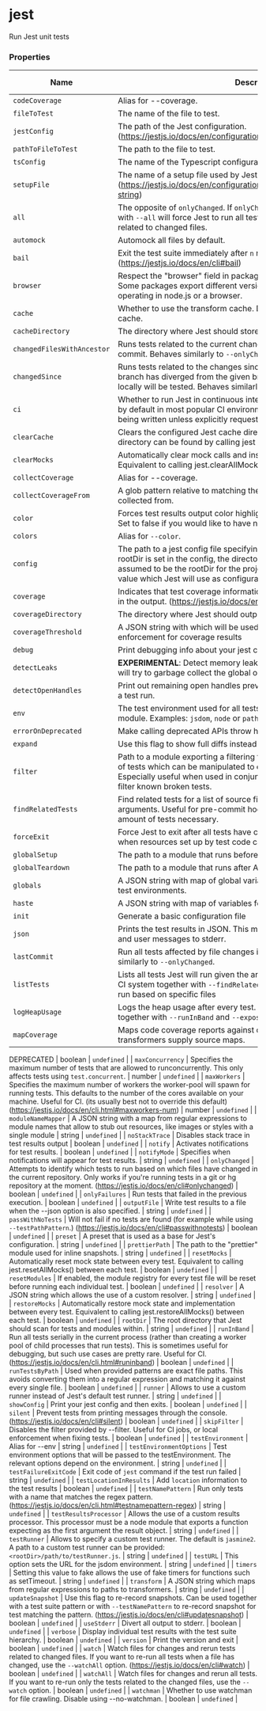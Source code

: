 # jest

Run Jest unit tests

### Properties

| Name                       | Description                                                                                                                                                                                                                                                                    | Type    | Default value |
| -------------------------- | ------------------------------------------------------------------------------------------------------------------------------------------------------------------------------------------------------------------------------------------------------------------------------ | ------- | ------------- |
| `codeCoverage`             | Alias for --coverage.                                                                                                                                                                                                                                                          | boolean | `undefined`   |
| `fileToTest`               | The name of the file to test.                                                                                                                                                                                                                                                  | string  | `undefined`   |
| `jestConfig`               | The path of the Jest configuration. (https://jestjs.io/docs/en/configuration.html)                                                                                                                                                                                             | string  | `undefined`   |
| `pathToFileToTest`         | The path to the file to test.                                                                                                                                                                                                                                                  | string  | `undefined`   |
| `tsConfig`                 | The name of the Typescript configuration file.                                                                                                                                                                                                                                 | string  | `undefined`   |
| `setupFile`                | The name of a setup file used by Jest. (https://jestjs.io/docs/en/configuration.html#setuptestframeworkscriptfile-string)                                                                                                                                                      | string  | `undefined`   |
| `all`                      | The opposite of `onlyChanged`. If `onlyChanged` is set by default, running jest with `--all` will force Jest to run all tests instead of running only tests related to changed files.                                                                                          | string  | `undefined`   |
| `automock`                 | Automock all files by default.                                                                                                                                                                                                                                                 | boolean | `undefined`   |
| `bail`                     | Exit the test suite immediately after `n` number of failing tests. (https://jestjs.io/docs/en/cli#bail)                                                                                                                                                                        | boolean | `undefined`   |
| `browser`                  | Respect the "browser" field in package.json when resolving modules. Some packages export different versions based on whether they are operating in node.js or a browser.                                                                                                       | boolean | `undefined`   |
| `cache`                    | Whether to use the transform cache. Disable the cache using --no-cache.                                                                                                                                                                                                        | boolean | `undefined`   |
| `cacheDirectory`           | The directory where Jest should store its cached dependency information.                                                                                                                                                                                                       | string  | `undefined`   |
| `changedFilesWithAncestor` | Runs tests related to the current changes and the changes made in the last commit. Behaves similarly to `--onlyChanged`.                                                                                                                                                       | boolean | `undefined`   |
| `changedSince`             | Runs tests related to the changes since the provided branch. If the current branch has diverged from the given branch, then only changes made locally will be tested. Behaves similarly to `--onlyChanged`.                                                                    | string  | `undefined`   |
| `ci`                       | Whether to run Jest in continuous integration (CI) mode. This option is on by default in most popular CI environments. It will prevent snapshots from being written unless explicitly requested. (https://jestjs.io/docs/en/cli#ci)                                            | boolean | `undefined`   |
| `clearCache`               | Clears the configured Jest cache directory and then exits. Default directory can be found by calling jest --showConfig                                                                                                                                                         | boolean | `undefined`   |
| `clearMocks`               | Automatically clear mock calls and instances between every test. Equivalent to calling jest.clearAllMocks() between each test.                                                                                                                                                 | boolean | `undefined`   |
| `collectCoverage`          | Alias for --coverage.                                                                                                                                                                                                                                                          | boolean | `undefined`   |
| `collectCoverageFrom`      | A glob pattern relative to <rootDir> matching the files that coverage info needs to be collected from.                                                                                                                                                                         | string  | `undefined`   |
| `color`                    | Forces test results output color highlighting (even if stdout is not a TTY). Set to false if you would like to have no colors.                                                                                                                                                 | boolean | `undefined`   |
| `colors`                   | Alias for `--color`.                                                                                                                                                                                                                                                           | boolean | `undefined`   |
| `config`                   | The path to a jest config file specifying how to find and execute tests. If no rootDir is set in the config, the directory containing the config file is assumed to be the rootDir for the project.This can also be a JSON encoded value which Jest will use as configuration. | string  | `undefined`   |
| `coverage`                 | Indicates that test coverage information should be collected and reported in the output. (https://jestjs.io/docs/en/cli.html#coverage)                                                                                                                                         | boolean | `undefined`   |
| `coverageDirectory`        | The directory where Jest should output its coverage files.                                                                                                                                                                                                                     | string  | `undefined`   |
| `coverageThreshold`        | A JSON string with which will be used to configure minimum threshold enforcement for coverage results                                                                                                                                                                          | string  | `undefined`   |
| `debug`                    | Print debugging info about your jest config.                                                                                                                                                                                                                                   | boolean | `undefined`   |
| `detectLeaks`              | **EXPERIMENTAL**: Detect memory leaks in tests. After executing a test, it will try to garbage collect the global object used, and fail if it was leaked                                                                                                                       | boolean | `undefined`   |
| `detectOpenHandles`        | Print out remaining open handles preventing Jest from exiting at the end of a test run.                                                                                                                                                                                        | boolean | `undefined`   |
| `env`                      | The test environment used for all tests. This can point to any file or node module. Examples: `jsdom`, `node` or `path/to/my-environment.js`                                                                                                                                   | string  | `undefined`   |
| `errorOnDeprecated`        | Make calling deprecated APIs throw helpful error messages.                                                                                                                                                                                                                     | boolean | `undefined`   |
| `expand`                   | Use this flag to show full diffs instead of a patch.                                                                                                                                                                                                                           | boolean | `undefined`   |
| `filter`                   | Path to a module exporting a filtering function. This method receives a list of tests which can be manipulated to exclude tests from running. Especially useful when used in conjunction with a testing infrastructure to filter known broken tests.                           | string  | `undefined`   |
| `findRelatedTests`         | Find related tests for a list of source files that were passed in as arguments. Useful for pre-commit hook integration to run the minimal amount of tests necessary.                                                                                                           | boolean | `undefined`   |
| `forceExit`                | Force Jest to exit after all tests have completed running. This is useful when resources set up by test code cannot be adequately cleaned up.                                                                                                                                  | boolean | `undefined`   |
| `globalSetup`              | The path to a module that runs before All Tests.                                                                                                                                                                                                                               | string  | `undefined`   |
| `globalTeardown`           | The path to a module that runs after All Tests.                                                                                                                                                                                                                                | string  | `undefined`   |
| `globals`                  | A JSON string with map of global variables that need to be available in all test environments.                                                                                                                                                                                 | string  | `undefined`   |
| `haste`                    | A JSON string with map of variables for the haste module system                                                                                                                                                                                                                | string  | `undefined`   |
| `init`                     | Generate a basic configuration file                                                                                                                                                                                                                                            | boolean | `undefined`   |
| `json`                     | Prints the test results in JSON. This mode will send all other test output and user messages to stderr.                                                                                                                                                                        | boolean | `undefined`   |
| `lastCommit`               | Run all tests affected by file changes in the last commit made. Behaves similarly to `--onlyChanged`.                                                                                                                                                                          | boolean | `undefined`   |
| `listTests`                | Lists all tests Jest will run given the arguments and exits. Most useful in a CI system together with `--findRelatedTests` to determine the tests Jest will run based on specific files                                                                                        | boolean | `undefined`   |
| `logHeapUsage`             | Logs the heap usage after every test. Useful to debug memory leaks. Use together with `--runInBand` and `--expose-gc` in node.                                                                                                                                                 | boolean | `undefined`   |
| `mapCoverage`              | Maps code coverage reports against original source code when transformers supply source maps.                                                                                                                                                                                  |

DEPRECATED | boolean | `undefined` |
| `maxConcurrency` | Specifies the maximum number of tests that are allowed to runconcurrently. This only affects tests using `test.concurrent`. | number | `undefined` |
| `maxWorkers` | Specifies the maximum number of workers the worker-pool will spawn for running tests. This defaults to the number of the cores available on your machine. Useful for CI. (its usually best not to override this default) (https://jestjs.io/docs/en/cli.html#maxworkers-num) | number | `undefined` |
| `moduleNameMapper` | A JSON string with a map from regular expressions to module names that allow to stub out resources, like images or styles with a single module | string | `undefined` |
| `noStackTrace` | Disables stack trace in test results output | boolean | `undefined` |
| `notify` | Activates notifications for test results. | boolean | `undefined` |
| `notifyMode` | Specifies when notifications will appear for test results. | string | `undefined` |
| `onlyChanged` | Attempts to identify which tests to run based on which files have changed in the current repository. Only works if you're running tests in a git or hg repository at the moment. (https://jestjs.io/docs/en/cli#onlychanged) | boolean | `undefined` |
| `onlyFailures` | Run tests that failed in the previous execution. | boolean | `undefined` |
| `outputFile` | Write test results to a file when the --json option is also specified. | string | `undefined` |
| `passWithNoTests` | Will not fail if no tests are found (for example while using `--testPathPattern`.) (https://jestjs.io/docs/en/cli#passwithnotests) | boolean | `undefined` |
| `preset` | A preset that is used as a base for Jest's configuration. | string | `undefined` |
| `prettierPath` | The path to the "prettier" module used for inline snapshots. | string | `undefined` |
| `resetMocks` | Automatically reset mock state between every test. Equivalent to calling jest.resetAllMocks() between each test. | boolean | `undefined` |
| `resetModules` | If enabled, the module registry for every test file will be reset before running each individual test. | boolean | `undefined` |
| `resolver` | A JSON string which allows the use of a custom resolver. | string | `undefined` |
| `restoreMocks` | Automatically restore mock state and implementation between every test. Equivalent to calling jest.restoreAllMocks() between each test. | boolean | `undefined` |
| `rootDir` | The root directory that Jest should scan for tests and modules within. | string | `undefined` |
| `runInBand` | Run all tests serially in the current process (rather than creating a worker pool of child processes that run tests). This is sometimes useful for debugging, but such use cases are pretty rare. Useful for CI. (https://jestjs.io/docs/en/cli.html#runinband) | boolean | `undefined` |
| `runTestsByPath` | Used when provided patterns are exact file paths. This avoids converting them into a regular expression and matching it against every single file. | boolean | `undefined` |
| `runner` | Allows to use a custom runner instead of Jest's default test runner. | string | `undefined` |
| `showConfig` | Print your jest config and then exits. | boolean | `undefined` |
| `silent` | Prevent tests from printing messages through the console. (https://jestjs.io/docs/en/cli#silent) | boolean | `undefined` |
| `skipFilter` | Disables the filter provided by --filter. Useful for CI jobs, or local enforcement when fixing tests. | boolean | `undefined` |
| `testEnvironment` | Alias for --env | string | `undefined` |
| `testEnvironmentOptions` | Test environment options that will be passed to the testEnvironment. The relevant options depend on the environment. | string | `undefined` |
| `testFailureExitCode` | Exit code of `jest` command if the test run failed | string | `undefined` |
| `testLocationInResults` | Add `location` information to the test results | boolean | `undefined` |
| `testNamePattern` | Run only tests with a name that matches the regex pattern. (https://jestjs.io/docs/en/cli.html#testnamepattern-regex) | string | `undefined` |
| `testResultsProcessor` | Allows the use of a custom results processor. This processor must be a node module that exports a function expecting as the first argument the result object. | string | `undefined` |
| `testRunner` | Allows to specify a custom test runner. The default is `jasmine2`. A path to a custom test runner can be provided: `<rootDir>/path/to/testRunner.js`. | string | `undefined` |
| `testURL` | This option sets the URL for the jsdom environment. | string | `undefined` |
| `timers` | Setting this value to fake allows the use of fake timers for functions such as setTimeout. | string | `undefined` |
| `transform` | A JSON string which maps from regular expressions to paths to transformers. | string | `undefined` |
| `updateSnapshot` | Use this flag to re-record snapshots. Can be used together with a test suite pattern or with `--testNamePattern` to re-record snapshot for test matching the pattern. (https://jestjs.io/docs/en/cli#updatesnapshot) | boolean | `undefined` |
| `useStderr` | Divert all output to stderr. | boolean | `undefined` |
| `verbose` | Display individual test results with the test suite hierarchy. | boolean | `undefined` |
| `version` | Print the version and exit | boolean | `undefined` |
| `watch` | Watch files for changes and rerun tests related to changed files. If you want to re-run all tests when a file has changed, use the `--watchAll` option. (https://jestjs.io/docs/en/cli#watch) | boolean | `undefined` |
| `watchAll` | Watch files for changes and rerun all tests. If you want to re-run only the tests related to the changed files, use the `--watch` option. | boolean | `undefined` |
| `watchman` | Whether to use watchman for file crawling. Disable using --no-watchman. | boolean | `undefined` |
